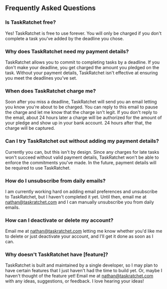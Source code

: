 ## Frequently Asked Questions

### Is TaskRatchet free?

Yes! TaskRatchet is free to use forever. You will only be charged if you don't complete a task you've added by the
deadline you chose.

### Why does TaskRatchet need my payment details?

TaskRatchet allows you to commit to completing tasks by a deadline. If you don't make your deadline, you get charged
the amount you pledged on the task. Without your payment details, TaskRatchet isn't effective at ensuring you meet
the deadlines you've set.

### When does TaskRatchet charge me?

Soon after you miss a deadline, TaskRatchet will send you an email letting you know you're about to be charged. You can
reply to this email to pause the charge and let me know that the charge isn't legit. If you don't reply to the email,
about 24 hours later a charge will be authorized for the amount of your pledge and show up in your bank account. 24 
hours after that, the charge will be captured. 

### Can I try TaskRatchet out without adding my payment details?

Currently you can, but this isn't by design. Since any charges for late tasks won't succeed without valid payment
details, TaskRatchet won't be able to enforce the commitments you've made. In the future, payment details will be
required to use TaskRatchet.

### How do I unsubscribe from daily emails?

I am currently working hard on adding email preferences and unsubscribe to TaskRatchet, but I haven't completed it yet.
Until then, email me at nathan@taskratchet.com and I can manually unsubscribe you from daily emails.

### How can I deactivate or delete my account?

Email me at nathan@taskratchet.com letting me know whether you'd like me to delete or just deactivate your account, and
I'll get it done as soon as I can.

### Why doesn't TaskRatchet have \[feature\]?

TaskRatchet is built and maintained by a single developer, so I may plan to have certain features that I just haven't
had the time to build yet. Or, maybe I haven't thought of the feature yet! Email me at nathan@taskratchet.com with any
ideas, suggestions, or feedback. I love hearing your ideas!

